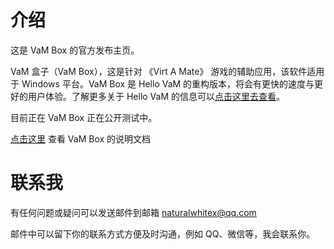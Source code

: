 # 介绍
这是 VaM Box 的官方发布主页。

VaM 盒子（VaM Box），这是针对 《Virt A Mate》 游戏的辅助应用，该软件适用于 Windows 平台。VaM Box 是 Hello VaM 的重构版本，将会有更快的速度与更好的用户体验。了解更多关于 Hello VaM 的信息可以[点击这里去查看](https://github.com/NaturalWhiteX/hello-vam-releases)。

目前正在 VaM Box 正在公开测试中。

[点击这里](https://www.yuque.com/naturalwhite/gslvdy) 查看 VaM Box 的说明文档 

# 联系我
有任何问题或疑问可以发送邮件到邮箱 naturalwhitex@qq.com

邮件中可以留下你的联系方式方便及时沟通，例如 QQ、微信等，我会联系你。
